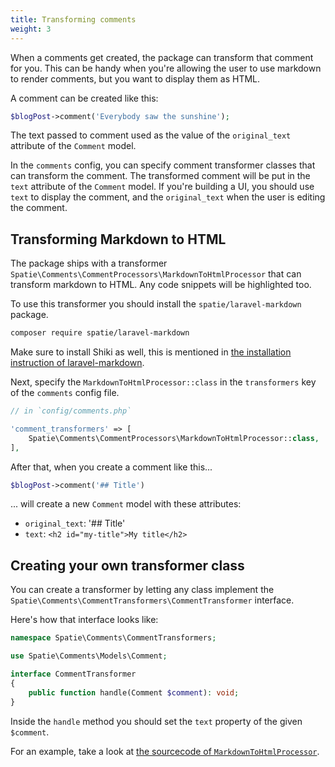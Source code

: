 ```yaml
---
title: Transforming comments
weight: 3
---
```


When a comments get created, the package can transform that comment for you. This can be handy when you're allowing the user to use markdown to render comments, but you want to display them as HTML.

A comment can be created like this:

```php
$blogPost->comment('Everybody saw the sunshine');
```

The text passed to comment used as the value of the `original_text` attribute of the `Comment` model.

In the `comments` config, you can specify comment transformer classes that can transform the comment. The transformed comment will be put in the `text` attribute of the `Comment` model. If you're building a UI, you should use `text` to display the comment, and the `original_text` when the user is editing the comment.

## Transforming Markdown to HTML

The package ships with a transformer `Spatie\Comments\CommentProcessors\MarkdownToHtmlProcessor` that can transform markdown to HTML. Any code snippets will be highlighted too.

To use this transformer you should install the `spatie/laravel-markdown` package.

```bash
composer require spatie/laravel-markdown
```

Make sure to install Shiki as well, this is mentioned in [the installation instruction of laravel-markdown](https://spatie.be/docs/laravel-markdown/v1/installation-setup).

Next, specify the `MarkdownToHtmlProcessor::class` in the `transformers` key of the `comments` config file.

```php
// in `config/comments.php`

'comment_transformers' => [
    Spatie\Comments\CommentProcessors\MarkdownToHtmlProcessor::class,
],
```

After that, when you create a comment like this...

```php
$blogPost->comment('## Title')
```

... will create a new `Comment` model with these attributes:

- `original_text`: '## Title'
- `text`: `<h2 id="my-title">My title</h2>`

## Creating your own transformer class

You can create a transformer by letting any class implement the `Spatie\Comments\CommentTransformers\CommentTransformer` interface.

Here's how that interface looks like:

```php
namespace Spatie\Comments\CommentTransformers;

use Spatie\Comments\Models\Comment;

interface CommentTransformer
{
    public function handle(Comment $comment): void;
}
```

Inside the `handle` method you should set the `text` property of the given `$comment`.

For an example, take a look at [the sourcecode of `MarkdownToHtmlProcessor`](https://github.com/spatie/laravel-comments/blob/af3dc7a415f3022fc0213b0eeff5f540d139fe89/src/CommentTransformers/MarkdownToHtmlTransformer.php).

